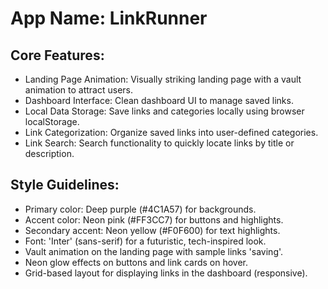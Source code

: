 # **App Name**: LinkRunner

## Core Features:

- Landing Page Animation: Visually striking landing page with a vault animation to attract users.
- Dashboard Interface: Clean dashboard UI to manage saved links.
- Local Data Storage: Save links and categories locally using browser localStorage.
- Link Categorization: Organize saved links into user-defined categories.
- Link Search: Search functionality to quickly locate links by title or description.

## Style Guidelines:

- Primary color: Deep purple (#4C1A57) for backgrounds.
- Accent color: Neon pink (#FF3CC7) for buttons and highlights.
- Secondary accent: Neon yellow (#F0F600) for text highlights.
- Font: 'Inter' (sans-serif) for a futuristic, tech-inspired look.
- Vault animation on the landing page with sample links 'saving'.
- Neon glow effects on buttons and link cards on hover.
- Grid-based layout for displaying links in the dashboard (responsive).